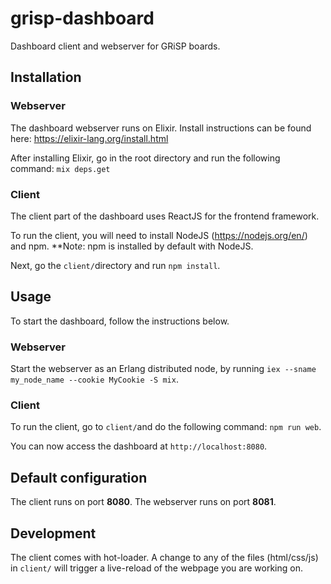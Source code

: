 # grisp-dashboard
Dashboard client and webserver for GRiSP boards.

## Installation

### Webserver

The dashboard webserver runs on Elixir. Install instructions can be found here: https://elixir-lang.org/install.html

After installing Elixir, go in the root directory and run the following command: `mix deps.get`

### Client

The client part of the dashboard uses ReactJS for the frontend framework.

To run the client, you will need to install NodeJS (https://nodejs.org/en/) and npm. **Not*e*: npm is installed by default with NodeJS.

Next, go the `client/`directory and run `npm install`.

## Usage

To start the dashboard, follow the instructions below.

### Webserver

Start the webserver as an Erlang distributed node, by running `iex --sname my_node_name --cookie MyCookie -S mix`.

### Client

To run the client, go to `client/`and do the following command: `npm run web`.

You can now access the dashboard at `http://localhost:8080`.

## Default configuration

The client runs on port **8080**.
The webserver runs on port **8081**.

## Development 

The client comes with hot-loader. A change to any of the files (html/css/js) in `client/` will trigger a live-reload of the webpage you are working on.


